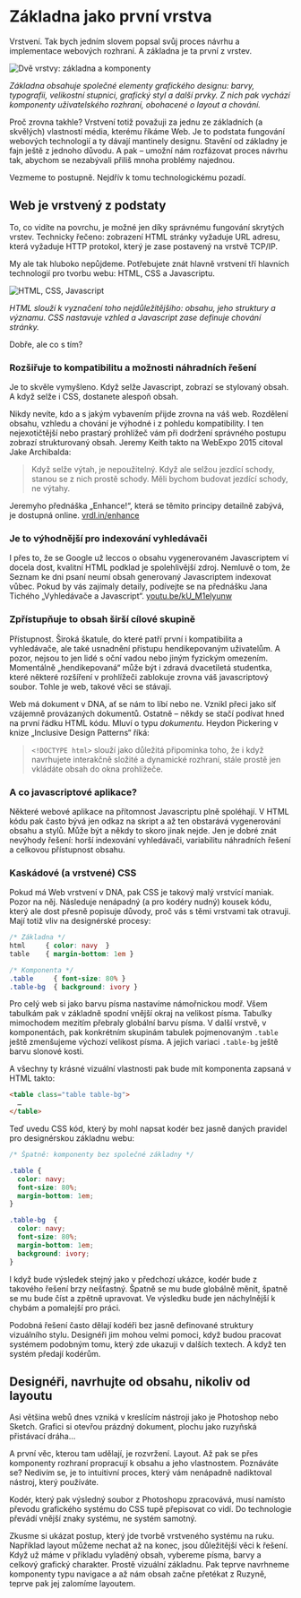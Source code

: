 # Základna jako první vrstva 

Vrstvení. Tak bych jedním slovem popsal svůj proces návrhu a implementace webových rozhraní. A základna je ta první z vrstev.

![Dvě vrstvy: základna a komponenty](dist/images/vdwd/zakladna-komponenty.jpg)

*Základna obsahuje společné elementy grafického designu: barvy, typografii, velikostní stupnici, grafický styl a další prvky. Z nich pak vychází komponenty uživatelského rozhraní, obohacené o layout a chování.*

Proč zrovna takhle? Vrstvení totiž považuji za jednu ze základních (a skvělých)
vlastností média, kterému říkáme Web. Je to podstata fungování webových technologií a ty dávají mantinely designu. Stavění od základny je fajn ještě z jednoho důvodu. A pak – umožní nám rozfázovat proces návrhu tak, abychom se nezabývali přiliš mnoha problémy najednou.

Vezmeme to postupně. Nejdřív k tomu technologickému pozadí.


## Web je vrstvený z podstaty

To, co vidíte na povrchu, je možné jen díky správnému fungování skrytých vrstev. Technicky řečeno: zobrazení HTML stránky vyžaduje URL adresu, která vyžaduje HTTP protokol, který je zase postavený na vrstvě TCP/IP. 

My ale tak hluboko nepůjdeme. Potřebujete znát hlavně vrstvení tří hlavních technologií pro tvorbu webu: HTML, CSS a Javascriptu.

![HTML, CSS, Javascript](dist/images/vdwd/html-css-js.jpg)

*HTML slouží k vyznačení toho nejdůležitějšího: obsahu, jeho struktury a významu. CSS nastavuje vzhled a Javascript zase definuje chování stránky.*

Dobře, ale co s tím?

### Rozšiřuje to kompatibilitu a možnosti náhradních řešení

Je to skvěle vymyšleno. Když selže Javascript, zobrazí se stylovaný obsah. A když selže i CSS, dostanete alespoň obsah. 

Nikdy nevíte, kdo a s jakým vybavením přijde zrovna na váš web. Rozdělení obsahu, vzhledu a chování je výhodné i z pohledu kompatibility. I ten nejexotičtější nebo prastarý prohlížeč vám při dodržení správného postupu zobrazí strukturovaný obsah. Jeremy Keith takto na WebExpo 2015 citoval Jake Archibalda:

> Když selže výtah, je nepoužitelný. Když ale selžou jezdící schody, stanou se z nich prostě schody. Měli bychom budovat jezdící schody, ne výtahy.

Jeremyho přednáška „Enhance!“, která se těmito principy detailně zabývá, je dostupná online. [vrdl.in/enhance](https://www.webexpo.cz/praha2015/prednaska/enhance/)

### Je to výhodnější pro indexování vyhledávači

I přes to, že se Google už leccos o obsahu vygenerovaném Javascriptem ví docela dost, kvalitní HTML podklad je spolehlivější zdroj. Nemluvě o tom, že Seznam ke dni psaní neumí obsah generovaný Javascriptem indexovat vůbec. Pokud by vás zajímaly detaily, podívejte se na přednášku Jana Tichého „Vyhledávače a Javascript“. [youtu.be/kU_M1elyunw](https://youtu.be/kU_M1elyunw)


### Zpřístupňuje to obsah širší cílové skupině

Přístupnost. Široká škatule, do které patří první i kompatibilita a vyhledávače, ale také usnadnění přístupu hendikepovaným uživatelům. A pozor, nejsou to jen lidé s oční vadou nebo jiným fyzickým omezením. Momentálně „hendikepovaná“ může být i zdravá dvacetiletá studentka, které některé rozšíření v prohlížeči zablokuje zrovna váš javascriptový soubor. Tohle je web, takové věci se stávají.

Web má dokument v DNA, ať se nám to líbí nebo ne. Vznikl přeci jako síť vzájemně provázaných dokumentů. Ostatně – někdy se stačí podívat hned na první řádku HTML kódu. Mluví o typu *dokumentu*. Heydon Pickering v knize „Inclusive Design Patterns“ říká:

> `<!DOCTYPE html>` slouží jako důležitá připomínka toho, že i když navrhujete interakčně složité a dynamické rozhraní, stále prostě jen vkládáte obsah do okna prohlížeče.

### A co javascriptové aplikace?

Některé webové aplikace na přítomnost Javascriptu plně spoléhají. V HTML kódu pak často bývá jen odkaz na skript a až ten obstarává vygenerování obsahu a stylů. Může být a někdy to skoro jinak nejde. Jen je dobré znát nevýhody řešení: horší indexování vyhledávači, variabilitu náhradních řešení a celkovou přístupnost obsahu. 

### Kaskádové (a vrstvené) CSS

Pokud má Web vrstvení v DNA, pak CSS je takový malý vrstvící maniak. Pozor na něj. Následuje nenápadný (a pro kodéry nudný) kousek kódu, který ale dost přesně popisuje důvody, proč vás s těmi vrstvami tak otravuji. Mají totiž vliv na designérské procesy:

```css
/* Základna */
html     { color: navy  }
table    { margin-bottom: 1em }

/* Komponenta */
.table     { font-size: 80% }
.table-bg  { background: ivory }
```

Pro celý web si jako barvu písma nastavíme námořnickou modř. Všem tabulkám pak v základně spodní vnější okraj na velikost písma. Tabulky mimochodem mezitím přebraly globální barvu písma.  V další vrstvě, v komponentách, pak konkrétním skupinám tabulek pojmenovaným `.table` ještě zmenšujeme výchozí velikost písma. A jejich variaci `.table-bg` ještě barvu slonové kosti.

A všechny ty krásné vizuální vlastnosti pak bude mít komponenta zapsaná v HTML takto:

```html
<table class="table table-bg">
  …
</table>
```

Teď uvedu CSS kód, který by mohl napsat kodér bez jasně daných pravidel pro designérskou základnu webu:

```css
/* Špatně: komponenty bez společné základny */

.table { 
  color: navy; 
  font-size: 80%; 
  margin-bottom: 1em; 
}

.table-bg  { 
  color: navy; 
  font-size: 80%; 
  margin-bottom: 1em; 
  background: ivory; 
}
```

I když bude výsledek stejný jako v předchozí ukázce, kodér bude z takového řešení brzy nešťastný. Špatně se mu bude globálně měnit, špatně se mu bude číst a zpětně upravovat. Ve výsledku bude jen náchylnější k chybám a pomalejší pro práci.

Podobná řešení často dělají kodéři bez jasně definované struktury vizuálního stylu. Designéři jim mohou velmi pomoci, když budou pracovat systémem podobným tomu, který zde ukazuji v dalších textech. A když ten systém předají kodérům.


## Designéři, navrhujte od obsahu, nikoliv od layoutu

Asi většina webů dnes vzniká v kreslícím nástroji jako je Photoshop nebo Sketch. Grafici si otevřou prázdný dokument, plochu jako ruzyňská přistávací dráha… 

A první věc, kterou tam udělají, je rozvržení. Layout. Až pak se přes komponenty rozhraní propracují k obsahu a jeho vlastnostem. Poznáváte se? Nedivím se, je to intuitivní proces, který vám nenápadně nadiktoval nástroj, který používáte. 

Kodér, který pak výsledný soubor z Photoshopu zpracovává, musí namísto převodu grafického systému do CSS tupě přepisovat co vidí. Do technologie převádí vnější znaky systému, ne systém samotný.

Zkusme si ukázat postup, který jde tvorbě vrstveného systému na ruku. Například layout můžeme nechat až na konec, jsou důležitější věci k řešení. Když už máme v příkladu vyladěný obsah, vybereme písma, barvy a celkový grafický charakter. Prostě vizuální základnu. Pak teprve navrhneme komponenty typu navigace a až nám obsah začne přetékat z Ruzyně, teprve pak jej zalomíme layoutem.


